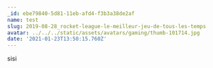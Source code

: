 ```yaml
---
_id: ebe79840-5d81-11eb-afd4-f3b3a38de2af
name: test
slug: 2019-08-28_rocket-league-le-meilleur-jeu-de-tous-les-temps
avatar: ../../../static/assets/avatars/gaming/thumb-101714.jpg
date: '2021-01-23T13:50:15.760Z'
---
```

sisi
